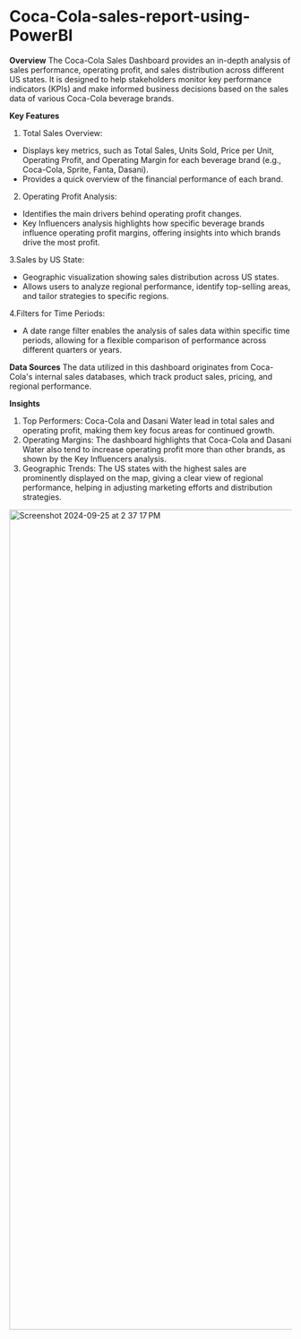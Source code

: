# Coca-Cola-sales-report-using-PowerBI

**Overview**
The Coca-Cola Sales Dashboard provides an in-depth analysis of sales performance, operating profit, and sales distribution across different US states. It is designed to help stakeholders monitor key performance indicators (KPIs) and make informed business decisions based on the sales data of various Coca-Cola beverage brands.

**Key Features**
1. Total Sales Overview:

- Displays key metrics, such as Total Sales, Units Sold, Price per Unit, Operating Profit, and Operating Margin for each beverage brand (e.g., Coca-Cola, Sprite, Fanta, Dasani).
- Provides a quick overview of the financial performance of each brand.
  
2. Operating Profit Analysis:

- Identifies the main drivers behind operating profit changes.
- Key Influencers analysis highlights how specific beverage brands influence operating profit margins, offering insights into which brands drive the most profit.
  
3.Sales by US State:

- Geographic visualization showing sales distribution across US states.
- Allows users to analyze regional performance, identify top-selling areas, and tailor strategies to specific regions.
  
4.Filters for Time Periods:

- A date range filter enables the analysis of sales data within specific time periods, allowing for a flexible comparison of performance across different quarters or years.

**Data Sources**
The data utilized in this dashboard originates from Coca-Cola's internal sales databases, which track product sales, pricing, and regional performance.

**Insights**
1. Top Performers: Coca-Cola and Dasani Water lead in total sales and operating profit, making them key focus areas for continued growth.
2. Operating Margins: The dashboard highlights that Coca-Cola and Dasani Water also tend to increase operating profit more than other brands, as shown by the Key Influencers analysis.
3. Geographic Trends: The US states with the highest sales are prominently displayed on the map, giving a clear view of regional performance, helping in adjusting marketing efforts and distribution strategies.

   
<img width="1465" alt="Screenshot 2024-09-25 at 2 37 17 PM" src="https://github.com/user-attachments/assets/7b32002f-62d2-4704-80fb-15bdee249f9e">



